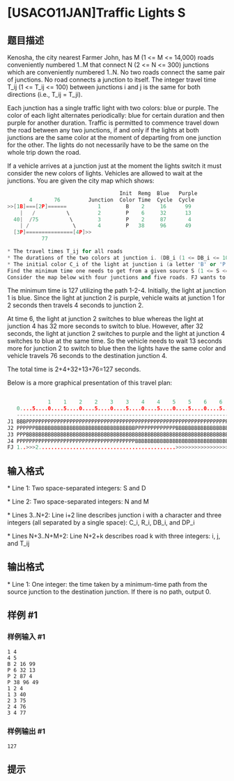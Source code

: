 # [USACO11JAN]Traffic Lights S

## 题目描述

Kenosha, the city nearest Farmer John, has M (1 <= M <= 14,000) roads conveniently numbered 1..M that connect N (2 <= N <= 300) junctions which are conveniently numbered 1..N. No two roads connect the same pair of junctions. No road connects a junction to itself. The integer travel time T\_ij (1 <= T\_ij <= 100) between junctions i and j is the same for both directions (i.e., T\_ij = T\_ji).

Each junction has a single traffic light with two colors: blue or purple. The color of each light alternates periodically: blue for certain duration and then purple for another duration.  Traffic is permitted to commence travel down the road between any two junctions, if and only if the lights at both junctions are the same color at the moment of departing from one junction for the other.  The lights do not necessarily have to be the same on the whole trip down the road.

If a vehicle arrives at a junction just at the moment the lights switch it must consider the new colors of lights. Vehicles are allowed to wait at the junctions. You are given the city map which shows:

```cpp
                                    Init  Remg  Blue   Purple
       4       76         Junction  Color Time  Cycle  Cycle
>>[1B]===[2P]======          1        B    2     16      99
    |   /          \         2        P    6     32      13
  40|  /75          \        3        P    2     87       4
    | /              \       4        P   38     96      49
  [3P]===============[4P]>>
           77
```
```cpp
* The travel times T_ij for all roads 
* The durations of the two colors at junction i. (DB_i (1 <= DB_i <= 100) for the blue light and DP_i (1 <= DP_i <= 100) for the purple light) 
* The initial color C_i of the light at junction i (a letter 'B' or 'P' with the obvious meaning) and the remaining time R_i (1 <= R_i <= 100) for this color to change 
Find the minimum time one needs to get from a given source S (1 <= S <= N) to a given destination D (1 <= D <= N; D != S). 
Consider the map below with four junctions and five roads. FJ wants to travel from junction 1 to junction 4. The first light is blue; the rest are purple. 
```
The minimum time is 127 utilizing the path 1-2-4.
Initially, the light at junction 1 is blue. Since the light at junction 2 is purple, vehicle waits at junction 1 for 2 seconds then travels 4 seconds to junction 2.

At time 6, the light at junction 2 switches to blue whereas the light at junction 4 has 32 more seconds to switch to blue. However, after 32 seconds, the light at junction 2 switches to purple and the light at junction 4 switches to blue at the same time. So the vehicle needs to wait 13 seconds more for junction 2 to switch to blue then the lights have the same color and vehicle travels 76 seconds to the destination junction 4.

The total time is 2+4+32+13+76=127 seconds. 

Below is a more graphical presentation of this travel plan:

```cpp
                                                                                                      1    1    1    1    1    1
             1    1    2    2    3    3    4    4    5    5    6    6    7    7    8    8    9    9    0    0    1    1    2    2
   0....5....0....5....0....5....0....5....0....5....0....5....0....5....0....5....0....5....0....5....0....5....0....5....0....5..
   --------------------------------------------------------------------------------------------------------------------------------
J1 BBBPPPPPPPPPPPPPPPPPPPPPPPPPPPPPPPPPPPPPPPPPPPPPPPPPPPPPPPPPPPPPPPPPPPPPPPPPPPPPPPPPPPPPPPPPPPPPPPPPPPBBBBBBBBBBBBBBBBPPPPPPPPPP
J2 PPPPPPBBBBBBBBBBBBBBBBBBBBBBBBBBBBBBBBPPPPPPPPPPPPPBBBBBBBBBBBBBBBBBBBBBBBBBBBBBBBBPPPPPPPPPPPPPBBBBBBBBBBBBBBBBBBBBBBBBBBBBBBBB
J3 PPPBBBBBBBBBBBBBBBBBBBBBBBBBBBBBBBBBBBBBBBBBBBBBBBBBBBBBBBBBBBBBBBBBBBBBBBBBBBBBBBBBBBBBBBPPPPBBBBBBBBBBBBBBBBBBBBBBBBBBBBBBBBBB
J4 PPPPPPPPPPPPPPPPPPPPPPPPPPPPPPPPPPPPPPBBBBBBBBBBBBBBBBBBBBBBBBBBBBBBBBBBBBBBBBBBBBBBBBBBBBBBBBBBBBBBBBBBBBBBBBBBBBBBBBBBBBBBBBBB
FJ 1..>>>2............................................>>>>>>>>>>>>>>>>>>>>>>>>>>>>>>>>>>>>>>>>>>>>>>>>>>>>>>>>>>>>>>>>>>>>>>>>>>>>4
```

## 输入格式

\* Line 1: Two space-separated integers: S and D

\* Line 2: Two space-separated integers: N and M

\* Lines 3..N+2: Line i+2 line describes junction i with a character and three integers (all separated by a single space): C\_i, R\_i, DB\_i, and DP\_i

\* Lines N+3..N+M+2: Line N+2+k describes road k with three integers: i, j, and T\_ij


## 输出格式

\* Line 1: One integer: the time taken by a minimum-time path from the source junction to the destination junction. If there is no path, output 0.


## 样例 #1

### 样例输入 #1
```
1 4 
4 5 
B 2 16 99 
P 6 32 13 
P 2 87 4 
P 38 96 49 
1 2 4 
1 3 40 
2 3 75 
2 4 76 
3 4 77
```

### 样例输出 #1

```
127
```

## 提示



